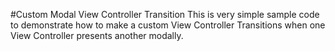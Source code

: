#Custom Modal View Controller Transition
This is very simple sample code to demonstrate how to make a custom View Controller Transitions when one View Controller presents another modally.